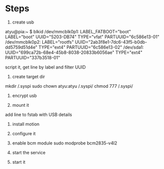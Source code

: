 # Steps
1. create usb

atyu@pia:~ $ blkid
/dev/mmcblk0p1: LABEL_FATBOOT="boot" LABEL="boot" UUID="5203-DB74" TYPE="vfat" PARTUUID="6c586e13-01"
/dev/mmcblk0p2: LABEL="rootfs" UUID="2ab3f8e1-7dc6-43f5-b0db-dd5759d51d4e" TYPE="ext4" PARTUUID="6c586e13-02"
/dev/sda1: UUID="699ca72b-68e4-45b8-8038-20833b6056ae" TYPE="ext4" PARTUUID="337b3518-01"

script it, get line by label and filter UUID

1. create target dir

mkdir /.syspi
sudo chown atyu:atyu /.syspi/
chmod 777 /.syspi/

1. encrypt usb

1. mount it

add line to fstab with USB details

1. install motion

1. configure it
1. enable bcm module
   sudo modprobe bcm2835-v4l2

1. start the service
1. start it
